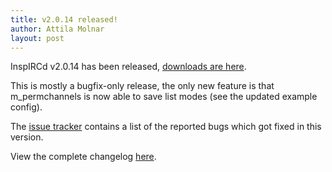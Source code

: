 ```yaml
---
title: v2.0.14 released!
author: Attila Molnar
layout: post
---
```


InspIRCd v2.0.14 has been released, [downloads are here](https://github.com/inspircd/inspircd/releases/tag/v2.0.14).

This is mostly a bugfix-only release, the only new feature is that
m_permchannels is now able to save list modes (see the updated example config).

The [issue tracker](https://github.com/inspircd/inspircd/issues?milestone=11&state=closed) contains a list of the reported bugs which got fixed in this version.

<!--more-->

View the complete changelog [here](https://github.com/inspircd/inspircd/compare/v2.0.13...v2.0.14).
